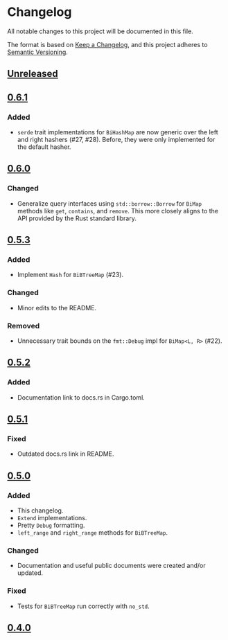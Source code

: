 # Changelog

All notable changes to this project will be documented in this file.

The format is based on [Keep a Changelog](https://keepachangelog.com/en/1.0.0/),
and this project adheres to [Semantic Versioning](https://semver.org/spec/v2.0.0.html).

<!--
Added, Changed, Deprecated, Removed, Fixed, Security
-->

## [Unreleased]

## [0.6.1]

### Added
- `serde` trait implementations for `BiHashMap` are now generic over the left
and right hashers (#27, #28). Before, they were only implemented for the
default hasher.

## [0.6.0]

### Changed
- Generalize query interfaces using `std::borrow::Borrow` for `BiMap` methods
like `get`, `contains`, and `remove`. This more closely aligns to the API
provided by the Rust standard library.

## [0.5.3]

### Added
- Implement `Hash` for `BiBTreeMap` (#23).

### Changed
- Minor edits to the README.

### Removed
- Unnecessary trait bounds on the `fmt::Debug` impl for `BiMap<L, R>` (#22).

## [0.5.2]

### Added
- Documentation link to docs.rs in Cargo.toml.

## [0.5.1]

### Fixed
- Outdated docs.rs link in README.

## [0.5.0]

### Added
- This changelog.
- `Extend` implementations.
- Pretty `Debug` formatting.
- `left_range` and `right_range` methods for `BiBTreeMap`.

### Changed
- Documentation and useful public documents were created and/or updated.

### Fixed
- Tests for `BiBTreeMap` run correctly with `no_std`.

## [0.4.0]

[Unreleased]: https://github.com/billyrieger/bimap-rs/compare/v0.6.1...HEAD
[0.6.1]: https://github.com/billyrieger/bimap-rs/compare/v0.6.0...v0.6.1
[0.6.0]: https://github.com/billyrieger/bimap-rs/compare/v0.5.3...v0.6.0
[0.5.3]: https://github.com/billyrieger/bimap-rs/compare/v0.5.2...v0.5.3
[0.5.2]: https://github.com/billyrieger/bimap-rs/compare/v0.5.1...v0.5.2
[0.5.1]: https://github.com/billyrieger/bimap-rs/compare/v0.5.0...v0.5.1
[0.5.0]: https://github.com/billyrieger/bimap-rs/compare/v0.4.0...v0.5.0
[0.4.0]: https://github.com/billyrieger/bimap-rs/releases/tag/v0.4.0
